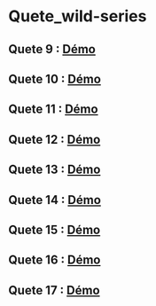 # Quete_wild-series

## Quete 9 : [Démo](https://www.loom.com/share/89fc7ba202364b9ab1363f9aba330bf2 )
## Quete 10 : [Démo](https://www.loom.com/share/c1e81946aa7e43b2aa1bb882ca342540 )
## Quete 11 : [Démo](https://www.loom.com/share/960ccf7331514ef5986a84fd24f14d78 )
## Quete 12 : [Démo](https://www.loom.com/share/70bf56c5c74d475ca1bb5f6daeda127c)
## Quete 13 : [Démo](https://www.loom.com/share/f58344444dab4b44aafc10367f5a7370)
## Quete 14 : [Démo](https://www.loom.com/share/bc27f4ea64b64df8b697d9a5b799f651)
## Quete 15 : [Démo](https://www.loom.com/share/c481051bae2848c4b9a51c28db6a0993)
## Quete 16 : [Démo](https://www.loom.com/share/517f8968e138402680c448aeffa5b8f8)
## Quete 17 : [Démo](https://www.loom.com/share/58040c6262894a6f86ec6f183c36043a)












 






